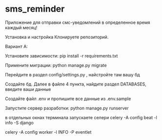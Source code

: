 
# sms_reminder
Приложение для отправки смс-уведомлений в определенное время каждый месяц! 

Установка и настройка Клонируете репозиторий.

Вариант А:

Установите зависимости: pip install -r requirements.txt

Примените миграции: python manage.py migrate

Перейдите в раздел config/settings.py , найстройте там вашу бд

Создайте бд. Далее в файле 4 пункта, найдите раздел DATABASES, введите ваши данные


Создайте файл .env и пропишите все данные из .env.sample

Запустите сервер разработки: python manage.py runserver

в отдельных окнах терминала запускаете селери
celery -A config beat -l info -S django 

celery -A config worker -l INFO -P eventlet
